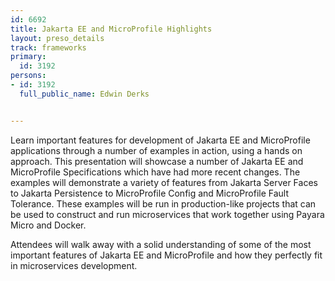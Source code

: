 ---
id: 6692
title: Jakarta EE and MicroProfile Highlights
layout: preso_details
track: frameworks
primary:
  id: 3192
persons:
- id: 3192
  full_public_name: Edwin Derks

---
Learn important features for development of Jakarta EE and MicroProfile applications through a number of examples in action, using a hands on approach. This presentation will showcase a number of Jakarta EE and MicroProfile Specifications which have had more recent changes. The examples will demonstrate a variety of features from Jakarta Server Faces to Jakarta Persistence to MicroProfile Config and MicroProfile Fault Tolerance. These examples will be run in production-like projects that can be used to  construct and run microservices that work together using Payara Micro and Docker. 

Attendees will walk away with a solid understanding of some of the most important features of Jakarta EE and MicroProfile and how they perfectly fit in microservices development.